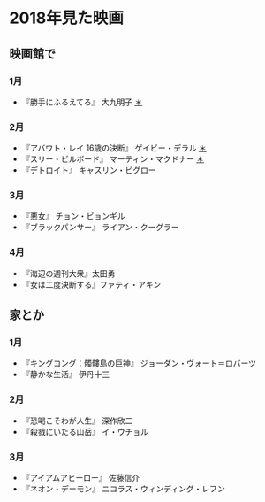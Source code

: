 # 2018年見た映画

## 映画館で

### 1月
- 『勝手にふるえてろ』 大九明子 [＊](http://dump.isbsh.asia/post/169503999133)

### 2月
- 『アバウト・レイ 16歳の決断』 ゲイビー・デラル [＊](http://dump.isbsh.asia/post/170712756598)
- 『スリー・ビルボード』 マーティン・マクドナー [＊](http://dump.isbsh.asia/post/171351934593)
- 『デトロイト』 キャスリン・ビグロー

### 3月
- 『悪女』 チョン・ビョンギル
- 『ブラックパンサー』 ライアン・クーグラー

### 4月
- 『海辺の週刊大衆』太田勇
- 『女は二度決断する』ファティ・アキン

## 家とか

### 1月
- 『キングコング：髑髏島の巨神』 ジョーダン・ヴォート＝ロバーツ
- 『静かな生活』 伊丹十三

### 2月
- 『恐喝こそわが人生』 深作欣二
- 『殺戮にいたる山岳』 イ・ウチョル

### 3月
- 『アイアムアヒーロー』 佐藤信介
- 『ネオン・デーモン』 ニコラス・ウィンディング・レフン

